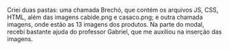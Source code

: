 Criei duas pastas: uma chamada Brechó, que contém os arquivos JS, CSS, HTML, além das imagens cabide.png e casaco.png; e outra chamada imagens, onde estão as 13 imagens dos produtos. Na parte do modal, recebi bastante ajuda do professor Gabriel, que me auxiliou na inserção das imagens.
